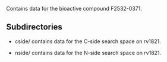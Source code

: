 Contains data for the bioactive compound F2532-0371.

## Subdirectories

- cside/ contains data for the C-side search space on rv1821.

- nside/ contains data for the N-side search space on rv1821.

